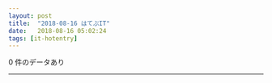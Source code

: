 ```yaml
---
layout: post
title:  "2018-08-16 はてぶIT"
date:   2018-08-16 05:02:24
tags: [it-hotentry]
---
```

0 件のデータあり

<hr>
